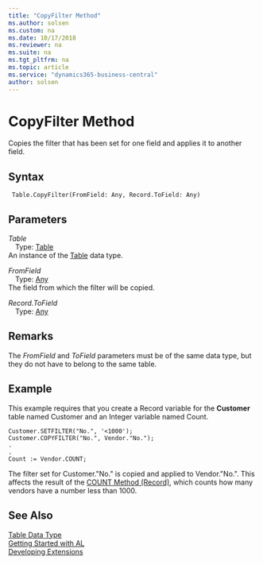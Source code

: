 ```yaml
---
title: "CopyFilter Method"
ms.author: solsen
ms.custom: na
ms.date: 10/17/2018
ms.reviewer: na
ms.suite: na
ms.tgt_pltfrm: na
ms.topic: article
ms.service: "dynamics365-business-central"
author: solsen
---
```

[//]: # (START>DO_NOT_EDIT)
[//]: # (IMPORTANT:Do not edit any of the content between here and the END>DO_NOT_EDIT.)
[//]: # (Any modifications should be made in the .xml files in the ModernDev repo.)
# CopyFilter Method
Copies the filter that has been set for one field and applies it to another field.

## Syntax
```
 Table.CopyFilter(FromField: Any, Record.ToField: Any)
```
## Parameters
*Table*  
&emsp;Type: [Table](table-data-type.md)  
An instance of the [Table](table-data-type.md) data type.  

*FromField*  
&emsp;Type: [Any](../any/any-data-type.md)  
The field from which the filter will be copied.
          
*Record.ToField*  
&emsp;Type: [Any](../any/any-data-type.md)  
  



[//]: # (IMPORTANT: END>DO_NOT_EDIT)

## Remarks  
 The *FromField* and *ToField* parameters must be of the same data type, but they do not have to belong to the same table.  
  
## Example  
 This example requires that you create a Record variable for the **Customer** table named Customer and an Integer variable named Count.  
  
```  
Customer.SETFILTER("No.", '<1000');   
Customer.COPYFILTER("No.", Vendor."No.");   
.  
.  
Count := Vendor.COUNT;  
```  
  
 The filter set for Customer."No." is copied and applied to Vendor."No.". This affects the result of the [COUNT Method \(Record\)](../../methods/devenv-count-method-record.md), which counts how many vendors have a number less than 1000.  
  

## See Also
[Table Data Type](table-data-type.md)  
[Getting Started with AL](../../devenv-get-started.md)  
[Developing Extensions](../../devenv-dev-overview.md)